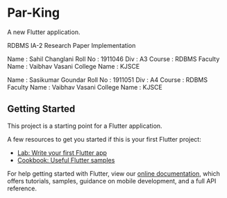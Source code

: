 # Par-King


A new Flutter application.

RDBMS IA-2 Research Paper Implementation

Name : Sahil Changlani
Roll No : 1911046
Div : A3
Course : RDBMS
Faculty Name : Vaibhav Vasani
College Name : KJSCE

Name : Sasikumar Goundar
Roll No : 1911051
Div : A4
Course : RDBMS
Faculty Name : Vaibhav Vasani
College Name : KJSCE



## Getting Started

This project is a starting point for a Flutter application.

A few resources to get you started if this is your first Flutter project:

- [Lab: Write your first Flutter app](https://flutter.dev/docs/get-started/codelab)
- [Cookbook: Useful Flutter samples](https://flutter.dev/docs/cookbook)

For help getting started with Flutter, view our
[online documentation](https://flutter.dev/docs), which offers tutorials,
samples, guidance on mobile development, and a full API reference.
